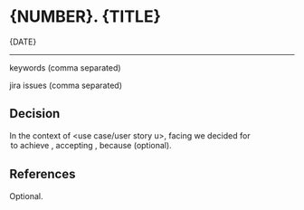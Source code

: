 # {NUMBER}. {TITLE}

{DATE}

---

keywords (comma separated)

jira issues (comma separated)

## Decision
In the context of <use case/user story u>,
  facing <concern c>
  we decided for <option o>
  to achieve <quality q>,
  accepting <downside d>,
  because <reason r> (optional).

## References
Optional.
